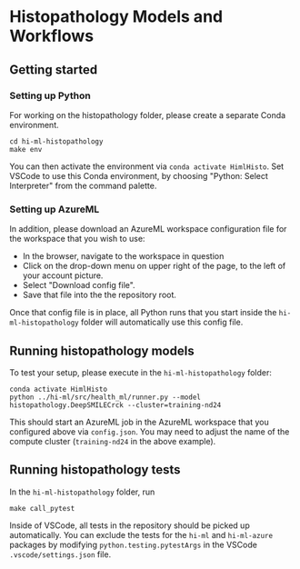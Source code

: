# Histopathology Models and Workflows

## Getting started

### Setting up Python

For working on the histopathology folder, please create a separate Conda environment.

```shell
cd hi-ml-histopathology
make env
```

You can then activate the environment via `conda activate HimlHisto`. Set VSCode to use this Conda environment, by choosing "Python: Select Interpreter"
from the command palette.

### Setting up AzureML

In addition, please download an AzureML workspace configuration file for the workspace that you wish to use:

* In the browser, navigate to the workspace in question
* Click on the drop-down menu on upper right of the page, to the left of your account picture.
* Select "Download config file".
* Save that file into the the repository root.

Once that config file is in place, all Python runs that you start inside the `hi-ml-histopathology` folder will automatically use this config file.

## Running histopathology models

To test your setup, please execute in the `hi-ml-histopathology` folder:

```shell
conda activate HimlHisto 
python ../hi-ml/src/health_ml/runner.py --model histopathology.DeepSMILECrck --cluster=training-nd24
```

This should start an AzureML job in the AzureML workspace that you configured above via `config.json`. You may need to adjust the name of 
the compute cluster (`training-nd24` in the above example).

## Running histopathology tests

In the `hi-ml-histopathology` folder, run

```shell
make call_pytest
```

Inside of VSCode, all tests in the repository should be picked up automatically. You can exclude the tests for the `hi-ml` and `hi-ml-azure` packages by
modifying `python.testing.pytestArgs` in the VSCode `.vscode/settings.json` file.
